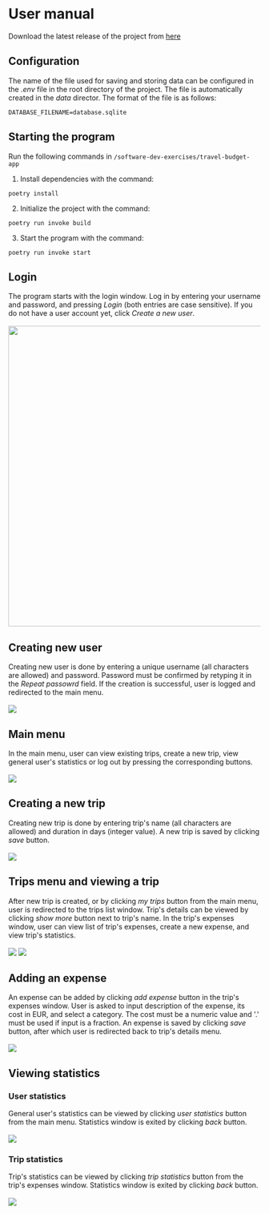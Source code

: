 # User manual
Download the latest release of the project from [here](https://github.com/gabikakol/software-dev-exercises/releases)

## Configuration
The name of the file used for saving and storing data can be configured in the *.env* file in the root directory of the project. The file is automatically created in the *data* director. The format of the file is as follows:
```
DATABASE_FILENAME=database.sqlite
```

## Starting the program
Run the following commands in ```/software-dev-exercises/travel-budget-app```
1. Install dependencies with the command:
```
poetry install
```
2. Initialize the project with the command:
```
poetry run invoke build
```
3. Start the program with the command:
```
poetry run invoke start
```

## Login
The program starts with the login window. Log in by entering your username and password, and pressing *Login* (both entries are case sensitive). If you do not have a user account yet, click *Create a new user*. 
</br></br>
<img src="pictures/login-view.png" width="600"> 

## Creating new user
Creating new user is done by entering a unique username (all characters are allowed) and password. Password must be confirmed by retyping it in the *Repeat passowrd* field. If the creation is successful, user is logged and redirected to the main menu. 
</br></br>
<img src="pictures/create-user-view.png"> 

## Main menu
In the main menu, user can view existing trips, create a new trip, view general user's statistics or log out by pressing the corresponding buttons. 
</br></br> 
<img src="pictures/main-menu-view.png"> 

## Creating a new trip
Creating new trip is done by entering trip's name (all characters are allowed) and duration in days (integer value). A new trip is saved by clicking *save* button. 
</br></br>
<img src="pictures/new-trip-view.png"> 

## Trips menu and viewing a trip
After new trip is created, or by clicking *my trips* button from the main menu, user is redirected to the trips list window. Trip's details can be viewed by clicking *show more* button next to trip's name. In the trip's expenses window, user can view list of trip's expenses, create a new expense, and view trip's statistics. 
</br></br>
<img src="pictures/trips-list-view.png"> 
<img src="pictures/trip-expenses-view.png"> 

## Adding an expense
An expense can be added by clicking *add expense* button in the trip's expenses window. User is asked to input description of the expense, its cost in EUR, and select a category. The cost must be a numeric value and '.' must be used if input is a fraction. An expense is saved by clicking *save* button, after which user is redirected back to trip's details menu. 
</br></br>
<img src="pictures/add-expense-view.png"> 

## Viewing statistics
### User statistics
General user's statistics can be viewed by clicking *user statistics* button from the main menu. Statistics window is exited by clicking *back* button. 
</br></br>
<img src="pictures/user-stats-view.png"> 

### Trip statistics
Trip's statistics can be viewed by clicking *trip statistics* button from the trip's expenses window. Statistics window is exited by clicking *back* button. 
</br></br>
<img src="pictures/trip-stats-view.png"> 